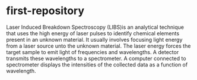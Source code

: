 # first-repository
Laser Induced Breakdown Spectroscopy (LIBS)is an analytical technique that uses the high energy of laser pulses to identify chemical elements present in an unknown material. It usually involves focusing light energy from a laser source unto the unknown material. The laser energy forces the target sample to emit light of frequencies and wavelengths. A detector transmits these wavelengths to a spectrometer. A computer connected to spectrometer displays the intensities of the collected data as a function of wavelength. 

